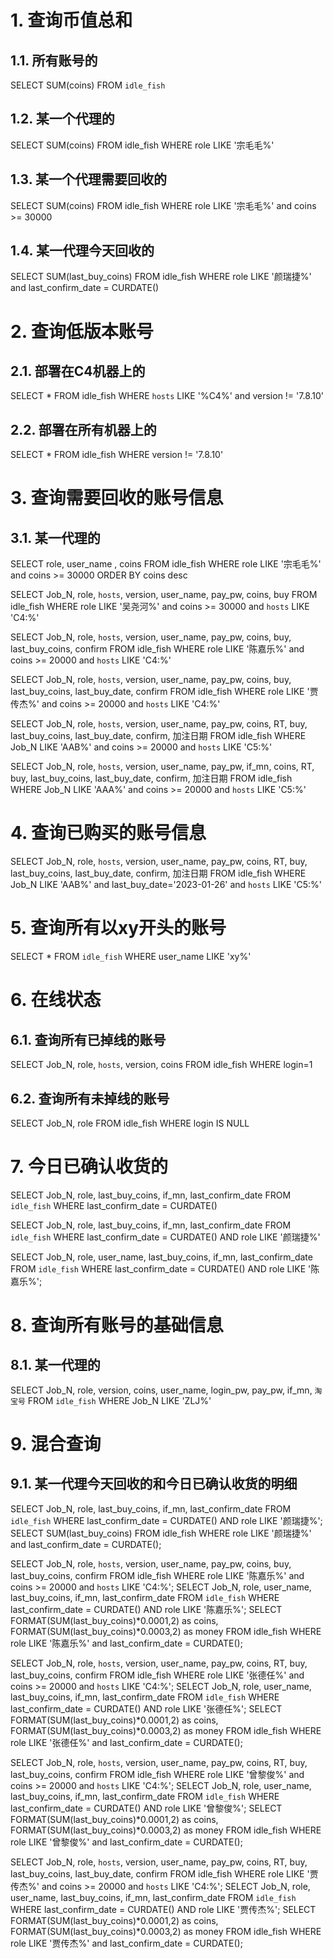 # 1. 查询币值总和
## 1.1. 所有账号的
SELECT SUM(coins) FROM `idle_fish`
## 1.2. 某一个代理的
SELECT SUM(coins) FROM idle_fish WHERE role LIKE '宗毛毛%'
## 1.3. 某一个代理需要回收的
SELECT SUM(coins) FROM idle_fish WHERE role LIKE '宗毛毛%' and coins >= 30000
## 1.4. 某一代理今天回收的
SELECT SUM(last_buy_coins) FROM idle_fish WHERE role LIKE '颜瑞捷%' and last_confirm_date = CURDATE()

# 2. 查询低版本账号
## 2.1. 部署在C4机器上的
SELECT * FROM idle_fish WHERE `hosts` LIKE '%C4%' and version != '7.8.10'
## 2.2. 部署在所有机器上的
SELECT * FROM idle_fish WHERE version != '7.8.10'

# 3. 查询需要回收的账号信息
## 3.1. 某一代理的

SELECT role, user_name , coins FROM idle_fish WHERE role LIKE '宗毛毛%' and coins >= 30000 ORDER BY coins desc

SELECT Job_N, role, `hosts`, version, user_name, pay_pw, coins, buy FROM idle_fish WHERE role LIKE '吴尧河%' and coins >= 30000 and `hosts` LIKE 'C4:%'

SELECT Job_N, role, `hosts`, version, user_name, pay_pw, coins, buy, last_buy_coins, confirm FROM idle_fish WHERE role LIKE '陈嘉乐%' and coins >= 20000 and `hosts` LIKE 'C4:%'

SELECT Job_N, role, `hosts`, version, user_name, pay_pw, coins, buy, last_buy_coins, last_buy_date, confirm FROM idle_fish WHERE role LIKE '贾传杰%' and coins >= 20000 and `hosts` LIKE 'C4:%'

SELECT Job_N, role, `hosts`, version, user_name, pay_pw, coins, RT, buy, last_buy_coins, last_buy_date, confirm, 加注日期 FROM idle_fish WHERE Job_N LIKE 'AAB%' and coins >= 20000 and `hosts` LIKE 'C5:%'


SELECT Job_N, role, `hosts`, version, user_name, pay_pw, if_mn, coins, RT, buy, last_buy_coins, last_buy_date, confirm, 加注日期 FROM idle_fish WHERE Job_N LIKE 'AAA%' and coins >= 20000 and `hosts` LIKE 'C5:%'

# 4. 查询已购买的账号信息

SELECT Job_N, role, `hosts`, version, user_name, pay_pw, coins, RT, buy, last_buy_coins, last_buy_date, confirm, 加注日期 FROM idle_fish WHERE Job_N LIKE 'AAB%' and last_buy_date='2023-01-26' and `hosts` LIKE 'C5:%'

# 5. 查询所有以xy开头的账号
SELECT * FROM `idle_fish` WHERE user_name LIKE 'xy%'

# 6. 在线状态
## 6.1. 查询所有已掉线的账号
SELECT Job_N, role, `hosts`, version, coins FROM idle_fish WHERE login=1
## 6.2. 查询所有未掉线的账号
SELECT Job_N, role FROM idle_fish WHERE login IS NULL

# 7. 今日已确认收货的

SELECT Job_N, role, last_buy_coins, if_mn, last_confirm_date FROM `idle_fish` WHERE last_confirm_date = CURDATE()

SELECT Job_N, role, last_buy_coins, if_mn, last_confirm_date FROM `idle_fish` WHERE last_confirm_date = CURDATE() AND role LIKE '颜瑞捷%'

SELECT Job_N, role, user_name, last_buy_coins, if_mn, last_confirm_date FROM `idle_fish` WHERE last_confirm_date = CURDATE() AND role LIKE '陈嘉乐%';

# 8. 查询所有账号的基础信息
## 8.1. 某一代理的
SELECT Job_N, role, version, coins, user_name, login_pw, pay_pw, if_mn, `淘宝号` FROM `idle_fish` WHERE Job_N LIKE 'ZLJ%'

# 9. 混合查询
## 9.1. 某一代理今天回收的和今日已确认收货的明细

SELECT Job_N, role, last_buy_coins, if_mn, last_confirm_date FROM `idle_fish` WHERE last_confirm_date = CURDATE() AND role LIKE '颜瑞捷%';
SELECT SUM(last_buy_coins) FROM idle_fish WHERE role LIKE '颜瑞捷%' and last_confirm_date = CURDATE();

SELECT Job_N, role, `hosts`, version, user_name, pay_pw, coins, buy, last_buy_coins, confirm FROM idle_fish WHERE role LIKE '陈嘉乐%' and coins >= 20000 and `hosts` LIKE 'C4:%';
SELECT Job_N, role, user_name, last_buy_coins, if_mn, last_confirm_date FROM `idle_fish` WHERE last_confirm_date = CURDATE() AND role LIKE '陈嘉乐%';
SELECT FORMAT(SUM(last_buy_coins)*0.0001,2) as coins, FORMAT(SUM(last_buy_coins)*0.0003,2) as money FROM idle_fish WHERE role LIKE '陈嘉乐%' and last_confirm_date = CURDATE();

SELECT Job_N, role, `hosts`, version, user_name, pay_pw, coins, RT, buy, last_buy_coins, confirm FROM idle_fish WHERE role LIKE '张德任%' and coins >= 20000 and `hosts` LIKE 'C4:%';
SELECT Job_N, role, user_name, last_buy_coins, if_mn, last_confirm_date FROM `idle_fish` WHERE last_confirm_date = CURDATE() AND role LIKE '张德任%';
SELECT FORMAT(SUM(last_buy_coins)*0.0001,2) as coins, FORMAT(SUM(last_buy_coins)*0.0003,2) as money FROM idle_fish WHERE role LIKE '张德任%' and last_confirm_date = CURDATE();

SELECT Job_N, role, `hosts`, version, user_name, pay_pw, coins, RT, buy, last_buy_coins, confirm FROM idle_fish WHERE role LIKE '曾黎俊%' and coins >= 20000 and `hosts` LIKE 'C4:%';
SELECT Job_N, role, user_name, last_buy_coins, if_mn, last_confirm_date FROM `idle_fish` WHERE last_confirm_date = CURDATE() AND role LIKE '曾黎俊%';
SELECT FORMAT(SUM(last_buy_coins)*0.0001,2) as coins, FORMAT(SUM(last_buy_coins)*0.0003,2) as money FROM idle_fish WHERE role LIKE '曾黎俊%' and last_confirm_date = CURDATE();

SELECT Job_N, role, `hosts`, version, user_name, pay_pw, coins, RT, buy, last_buy_coins, last_buy_date, confirm FROM idle_fish WHERE role LIKE '贾传杰%' and coins >= 20000 and `hosts` LIKE 'C4:%';
SELECT Job_N, role, user_name, last_buy_coins, if_mn, last_confirm_date FROM `idle_fish` WHERE last_confirm_date = CURDATE() AND role LIKE '贾传杰%';
SELECT FORMAT(SUM(last_buy_coins)*0.0001,2) as coins, FORMAT(SUM(last_buy_coins)*0.0003,2) as money FROM idle_fish WHERE role LIKE '贾传杰%' and last_confirm_date = CURDATE();
